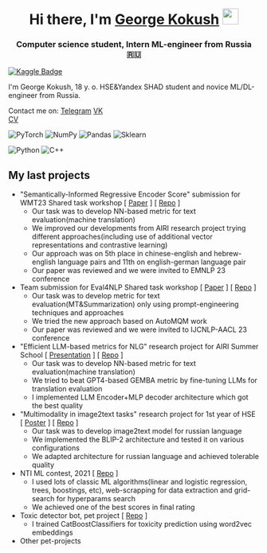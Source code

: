 <h1 align="center">Hi there, I'm <a href="https://t.me/egoluback" target="_blank">George Kokush</a> 
<img src="https://github.com/blackcater/blackcater/raw/main/images/Hi.gif" height="32"/></h1>
<h3 align="center">Computer science student, Intern ML-engineer from Russia 🇷🇺</h3>

[![Kaggle Badge](https://img.shields.io/badge/Kaggle-profile-blue)](https://www.kaggle.com/egoluback)

I'm George Kokush, 18 y. o. HSE&Yandex SHAD student and novice ML/DL-engineer from Russia. <br />

Contact me on: [Telegram](https://t.me/egoluback) [VK](https://vk.com/egoluback) <br />
[CV](https://disk.yandex.ru/i/sIA2ykc8JNx8Qg)

![PyTorch](https://img.shields.io/badge/PyTorch-%23EE4C2C.svg?style=plastic&logo=PyTorch&logoColor=white)
![NumPy](https://img.shields.io/badge/numpy-%23013243.svg?style=plastic&logo=numpy&logoColor=white)
![Pandas](https://img.shields.io/badge/pandas-%23150458.svg?style=plastic&logo=pandas&logoColor=white)
![Sklearn](https://img.shields.io/badge/Sklearn-%233F4F75.svg?style=plastic&logo=scikit-learn&logoColor=white)

![Python](https://img.shields.io/badge/python-3670A0?style=plastic&logo=python&logoColor=ffdd54)
![C++](https://img.shields.io/badge/c++-%2300599C.svg?style=plastic&logo=c%2B%2B&logoColor=white)

## My last projects
- "Semantically-Informed Regressive Encoder Score" submission for WMT23 Shared task workshop [ [Paper](https://drive.google.com/file/d/1vFPDnpkXn_D0h8SmEppRUr9iv64dhKj9/view?usp=sharing) ] [ [Repo](https://github.com/v-vskv-v/WMT23-MRE-Score) ]
  - Our task was to develop NN-based metric for text evaluation(machine translation)
  - We improved our developments from AIRI research project trying different approaches(including use of additional vector representations and contrastive learning)
  - Our approach was on 5th place in chinese-english and hebrew-english language pairs and 11th on english-german language pair
  - Our paper was reviewed and we were invited to EMNLP 23 conference
- Team submission for Eval4NLP Shared task workshop [ [Paper](https://drive.google.com/file/d/1wKsQRCB8kf1UrKdEzSYDKqreIRVPk2UM/view?usp=sharing) ] [ [Repo](https://github.com/Rexhaif/retrieval-augmented-score) ]
  - Our task was to develop metric for text evaluation(MT&Summarization) only using prompt-engineering techniques and approaches
  - We tried the new approach based on AutoMQM work
  - Our paper was reviewed and we were invited to IJCNLP-AACL 23 conference
- "Efficient LLM-based metrics for NLG" research project for AIRI Summer School [ [Presentation](https://docs.google.com/presentation/d/1HNTf9DLWdZIoHxJs9yREJllIuufMsnpHGo9o_seEV_s/edit) ] [ [Repo](https://github.com/Rexhaif/airi_summer_llm_metrics) ]
  - Our task was to develop NN-based metric for text evaluation(machine translation)
  - We tried to beat GPT4-based GEMBA metric by fine-tuning LLMs for translation evaluation
  - I implemented LLM Encoder+MLP decoder architecture which got the best quality
- "Multimodality in image2text tasks" research project for 1st year of HSE [ [Poster](https://docs.google.com/presentation/d/1_b7Yyl43Ck0212e8oj2vRu3GoVxk9pfwi9Ok_85I9xk/edit#slide=id.p1) ] [ [Repo](https://github.com/Technolog796/image_captioning) ]
  - Our task was to develop image2text model for russian language
  - We implemented the BLIP-2 architecture and tested it on various configurations
  - We adapted architecture for russian language and achieved tolerable quality
- NTI ML contest, 2021 [ [Repo](https://github.com/Egoluback/nti_ml_20-21) ]
  - I used lots of classic ML algorithms(linear and logistic regression, trees, boostings, etc), web-scrapping for data extraction and grid-search for hyperparams search
  - We achieved one of the best scores in final rating
- Toxic detector bot, pet project [ [Repo](https://github.com/Egoluback/Toxic_Detector) ]
  - I trained CatBoostClassifiers for toxicity prediction using word2vec embeddings
- Other pet-projects
</details>
